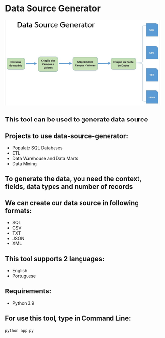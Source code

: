 # Data Source Generator

<img src="flow.jpg">


## This tool can be used to generate data source

## Projects to use data-source-generator:
- Populate SQL Databases
- ETL
- Data Warehouse and Data Marts
- Data Mining

## To generate the data, you need the context, fields, data types and number of records

## We can create our data source in following formats:
- SQL
- CSV
- TXT
- JSON
- XML

## This tool supports 2 languages: 
- English 
- Portuguese

## Requirements:
- Python 3.9

## For use this tool, type in Command Line:

``
python app.py
``